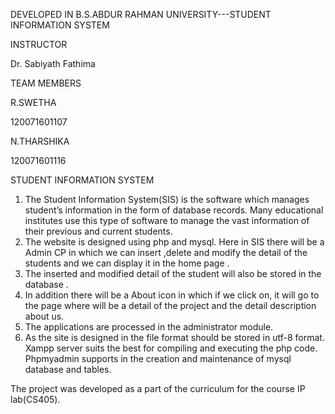 DEVELOPED IN B.S.ABDUR RAHMAN UNIVERSITY---STUDENT INFORMATION SYSTEM 

INSTRUCTOR


Dr. Sabiyath Fathima 


TEAM MEMBERS 



R.SWETHA

120071601107

N.THARSHIKA

120071601116


STUDENT INFORMATION SYSTEM 

1. The Student  Information System(SIS) is the software which manages student’s information in the form of database records. Many educational institutes use this type of software to manage the vast information  of their previous and current students.
2. The website is designed using php and mysql.  Here in  SIS  there will be a Admin CP in which we can insert ,delete and modify the detail of the students and we can display it in the home page .
3. The inserted and modified detail of the student will also be stored in the database .
4. In addition there will be a About icon in which if we click on, it  will go to the page where will be a detail of the project and the detail description about us.
5. The applications are processed in the administrator module. 
6. As the site is designed in  the file format should be stored in utf-8 format. Xampp server 
suits the best for compiling and executing the php code. Phpmyadmin supports in the creation and 
maintenance of mysql database and tables. 

The project was developed as a part of the curriculum for the course IP lab(CS405).
